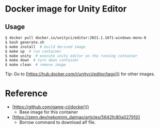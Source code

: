 # Docker image for Unity Editor
## Usage
```sh
$ docker pull docker.io/unityci/editor:2021.1.16f1-windows-mono-0
$ bash generate.sh
$ make install  # build derived image
$ make up  # run container
$ make unity  # execute unity editor on the running container
$ make down  # turn down container
$ make clean  # remove image
```
Tip: Go to [https://hub.docker.com/r/unityci/editor/tags]() for other images.

# Reference
* [https://github.com/game-ci/docker]()
  * Base image for this container
* [https://zenn.dev/nekomimi_daimao/articles/5642fc80a02791]()
  * Borrow command to download alf file.
